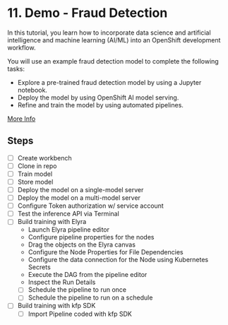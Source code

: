 # 11. Demo - Fraud Detection

In this tutorial, you learn how to incorporate data science and artificial intelligence and machine learning (AI/ML) into an OpenShift development workflow.

You will use an example fraud detection model to complete the following tasks:

- Explore a pre-trained fraud detection model by using a Jupyter notebook.
- Deploy the model by using OpenShift AI model serving.
- Refine and train the model by using automated pipelines.

[More Info](https://docs.redhat.com/en/documentation/red_hat_openshift_ai_self-managed/2.10/html/openshift_ai_tutorial_-_fraud_detection_example)

## Steps

- [ ] Create workbench
- [ ] Clone in repo
- [ ] Train model
- [ ] Store model
- [ ] Deploy the model on a single-model server
- [ ] Deploy the model on a multi-model server
- [ ] Configure Token authorization w/ service account
- [ ] Test the inference API via Terminal
- [ ] Build training with Elyra
  - Launch Elyra pipeline editor
  - Configure pipeline properties for the nodes
  - Drag the objects on the Elyra canvas
  - Configure the Node Properties for File Dependencies
  - Configure the data connection for the Node using Kubernetes Secrets
  - Execute the DAG from the pipeline editor
  - Inspect the Run Details
  - [ ] Schedule the pipeline to run once
  - [ ] Schedule the pipeline to run on a schedule
- [ ] Build training with kfp SDK
  - [ ] Import Pipeline coded with kfp SDK
